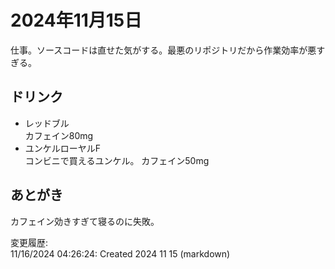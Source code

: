 # 2024年11月15日

仕事。ソースコードは直せた気がする。最悪のリポジトリだから作業効率が悪すぎる。

## ドリンク

- レッドブル  
カフェイン80mg
- ユンケルローヤルF  
コンビニで買えるユンケル。
カフェイン50mg

## あとがき

カフェイン効きすぎて寝るのに失敗。

変更履歴:  
11/16/2024 04:26:24: Created 2024 11 15 (markdown)  
